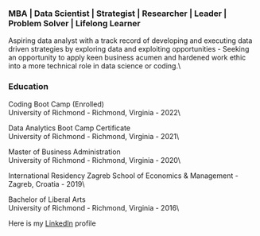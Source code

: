 ### MBA | Data Scientist | Strategist | Researcher | Leader | Problem Solver | Lifelong Learner

Aspiring data analyst with a track record of developing and executing data driven strategies by exploring data and exploiting opportunities - Seeking an opportunity to apply keen business acumen and hardened work ethic into a more technical role in data science or coding.\

### Education
Coding Boot Camp (Enrolled)\
University of Richmond - Richmond, Virginia  -  2022\

Data Analytics Boot Camp Certificate\
University of Richmond - Richmond, Virginia  -  2021\

Master of Business Administration\
University of Richmond - Richmond, Virginia - 2020\

International Residency
Zagreb School of Economics & Management - Zagreb, Croatia  -  2019\

Bachelor of Liberal Arts\
University of Richmond - Richmond, Virginia  -  2016\

Here is my [LinkedIn](https://www.linkedin.com/in/eliotcleveland/) profile





<!--
**eclevela-1234/eclevela-1234** is a ✨ _special_ ✨ repository because its `README.md` (this file) appears on your GitHub profile.

Here are some ideas to get you started:

- 🔭 I’m currently working on ...
- 🌱 I’m currently learning ...
- 👯 I’m looking to collaborate on ...
- 🤔 I’m looking for help with ...
- 💬 Ask me about ...
- 📫 How to reach me: ...
- 😄 Pronouns: ...
- ⚡ Fun fact: ...
-->
